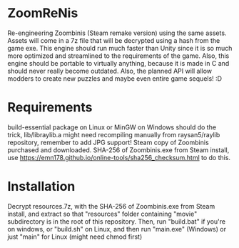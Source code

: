 # ZoomReNis
 Re-engineering Zoombinis (Steam remake version) using the same assets. Assets will come in a 7z file that will be decrypted using a hash from the game exe. This engine should run much faster than Unity since it is so much more optimized and streamlined to the requirements of the game. Also, this engine should be portable to virtually anything, because it is made in C and should never really become outdated. Also, the planned API will allow modders to create new puzzles and maybe even entire game sequels! :D
 # Requirements
build-essential package on Linux or MinGW on Windows should do the trick, lib/libraylib.a might need recompiling manually from raysan5/raylib repository, remember to add JPG support!
Steam copy of Zoombinis purchased and downloaded.
SHA-256 of Zoombinis.exe from Steam install, use https://emn178.github.io/online-tools/sha256_checksum.html to do this.
 # Installation
Decrypt resources.7z, with the SHA-256 of Zoombinis.exe from Steam install, and extract so that "resources" folder containing "movie" subdirectory is in the root of this repository. Then, run "build.bat" if you're on windows, or "build.sh" on Linux, and then run "main.exe" (Windows) or just "main" for Linux (might need chmod first)
